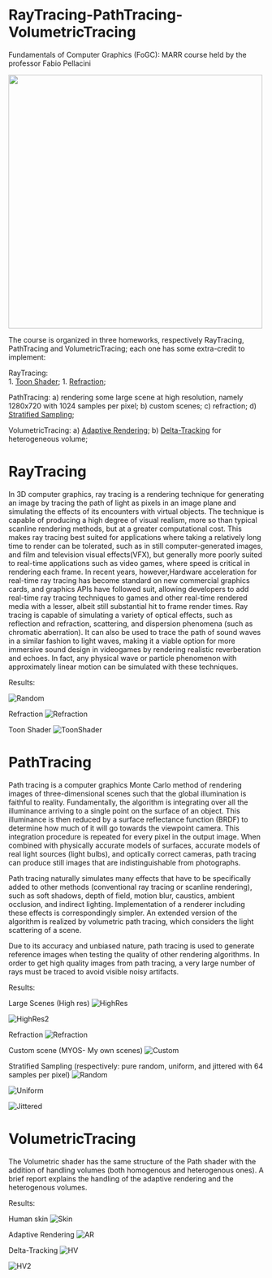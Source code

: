 # RayTracing-PathTracing-VolumetricTracing

Fundamentals of Computer Graphics (FoGC): MARR course held by the professor Fabio Pellacini

<a href="https://www.dis.uniroma1.it/"><img src="http://www.dis.uniroma1.it/sites/default/files/marchio%20logo%20eng%20jpg.jpg" width="500"></a>

The course is organized in three homeworks, respectively RayTracing, PathTracing and VolumetricTracing; each one has some extra-credit to implement:

RayTracing:  	
	1. [Toon Shader](https://roystan.net/articles/toon-shader.html);
	1. [Refraction](https://www.scratchapixel.com/lessons/3d-basic-rendering/introduction-to-shading/reflection-refraction-fresnel");

PathTracing: 
	a) rendering some large scene at high resolution,  namely 1280x720 with 1024 samples per pixel;
	b) custom scenes;
	c) refraction;
	d) [Stratified Sampling](http://www.pbr-book.org/3ed-2018/Sampling_and_Reconstruction/Stratified_Sampling.html);


VolumetricTracing: 
	a) [Adaptive Rendering](https://jo.dreggn.org/home/2009_stopping.pdf);
	b) [Delta-Tracking](http://www.pbr-book.org/3ed-2018/Light_Transport_II_Volume_Rendering/Sampling_Volume_Scattering.html) for heterogeneous volume;



# RayTracing

In 3D computer graphics, ray tracing is a rendering technique for generating an image by tracing the path of light as pixels in an image plane and simulating the effects of its encounters with virtual objects. The technique is capable of producing a high degree of visual realism, more so than typical scanline rendering methods, but at a greater computational cost. This makes ray tracing best suited for applications where taking a relatively long time to render can be tolerated, such as in still computer-generated images, and film and television visual effects(VFX), but generally more poorly suited to real-time applications such as video games, where speed is critical in rendering each frame. In recent years, however,Hardware acceleration for real-time ray tracing has become standard on new commercial graphics cards, and graphics APIs have followed suit, allowing developers to add real-time ray tracing techniques to games and other real-time rendered media with a lesser, albeit still substantial hit to frame render times.
Ray tracing is capable of simulating a variety of optical effects, such as reflection and refraction, scattering, and dispersion phenomena (such as chromatic aberration). It can also be used to trace the path of sound waves in a similar fashion to light waves, making it a viable option for more immersive sound design in videogames by rendering realistic reverberation and echoes. In fact, any physical wave or particle phenomenon with approximately linear motion can be simulated with these techniques.

Results:

![Random](https://github.com/nicod-man/ComputerGraphics/blob/master/Raytracing/out/out/highres/10_hair_1280_1024.jpg)

Refraction 
![Refraction](https://github.com/nicod-man/ComputerGraphics/blob/master/Raytracing/out/out/lowres/14_refract_1024_256.jpg)

Toon Shader
![ToonShader](https://github.com/nicod-man/ComputerGraphics/blob/master/Raytracing/out/out/lowres/13_toon_1024_256.jpg)



# PathTracing 

Path tracing is a computer graphics Monte Carlo method of rendering images of three-dimensional scenes such that the global illumination is faithful to reality. Fundamentally, the algorithm is integrating over all the illuminance arriving to a single point on the surface of an object. This illuminance is then reduced by a surface reflectance function (BRDF) to determine how much of it will go towards the viewpoint camera. This integration procedure is repeated for every pixel in the output image. When combined with physically accurate models of surfaces, accurate models of real light sources (light bulbs), and optically correct cameras, path tracing can produce still images that are indistinguishable from photographs.

Path tracing naturally simulates many effects that have to be specifically added to other methods (conventional ray tracing or scanline rendering), such as soft shadows, depth of field, motion blur, caustics, ambient occlusion, and indirect lighting. Implementation of a renderer including these effects is correspondingly simpler. An extended version of the algorithm is realized by volumetric path tracing, which considers the light scattering of a scene.

Due to its accuracy and unbiased nature, path tracing is used to generate reference images when testing the quality of other rendering algorithms. In order to get high quality images from path tracing, a very large number of rays must be traced to avoid visible noisy artifacts.

Results:

Large Scenes (High res)
![HighRes](https://github.com/nicod-man/ComputerGraphics/blob/master/PathTracing/out/EXTRACREDIT_IMAGES/large_scenes/bistroexterior_1024_1280.jpg)

![HighRes2](https://github.com/nicod-man/ComputerGraphics/blob/master/PathTracing/out/EXTRACREDIT_IMAGES/large_scenes/sanmiguel_1024_1280.jpg)

Refraction
![Refraction](https://github.com/nicod-man/ComputerGraphics/blob/master/PathTracing/out/EXTRACREDIT_IMAGES/refract/refract_path_2.jpg)

Custom scene (MYOS- My own scenes)
![Custom](https://github.com/nicod-man/ComputerGraphics/blob/master/PathTracing/out/EXTRACREDIT_IMAGES/MYOS/custom_05/custom_05_1024_1280.jpg)

Stratified Sampling (respectively: pure random, uniform, and jittered with 64 samples per pixel)
![Random](https://github.com/nicod-man/ComputerGraphics/blob/master/PathTracing/out/EXTRACREDIT_IMAGES/stratified_sampling/64_normal.jpg)

![Uniform](https://github.com/nicod-man/ComputerGraphics/blob/master/PathTracing/out/EXTRACREDIT_IMAGES/stratified_sampling/64_stratified.jpg)

![Jittered](https://github.com/nicod-man/ComputerGraphics/blob/master/PathTracing/out/EXTRACREDIT_IMAGES/stratified_sampling/64_jittered.jpg)



# VolumetricTracing

The Volumetric shader has the same structure of the Path shader with the addition of handling volumes (both homogenous and heterogenous ones). A brief report explains the handling of the adaptive rendering and the heterogenous volumes.

Results:

Human skin
![Skin](https://github.com/nicod-man/ComputerGraphics/blob/master/VolumetricTracing/out/out/lowres/04_head1_720_256.jpg)

Adaptive Rendering
![AR](https://github.com/nicod-man/ComputerGraphics/blob/master/VolumetricTracing/out/out/adaptive_rendering/adaptive_min_256minsamples_2e-3.jpg)

Delta-Tracking
![HV](https://github.com/nicod-man/ComputerGraphics/blob/master/VolumetricTracing/out/out/delta_tracking/cloud_256_perlin_provasize1.jpg)

![HV2](https://github.com/nicod-man/ComputerGraphics/blob/master/VolumetricTracing/out/out/delta_tracking/cubes_256_perlin_size1.jpg)
